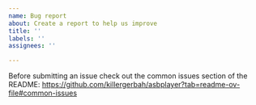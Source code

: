 ```yaml
---
name: Bug report
about: Create a report to help us improve
title: ''
labels: ''
assignees: ''

---
```


Before submitting an issue check out the common issues section of the README:
https://github.com/killergerbah/asbplayer?tab=readme-ov-file#common-issues